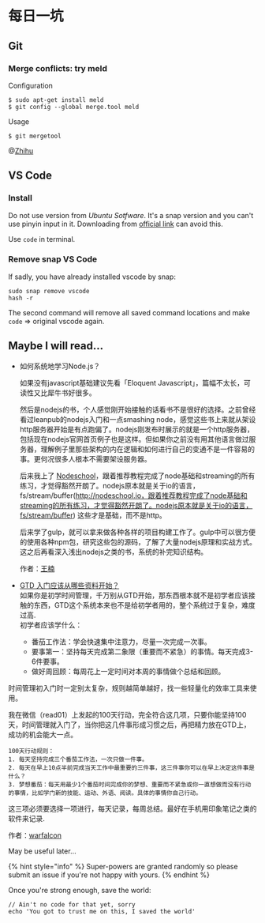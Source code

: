 # 每日一坑

## Git

### Merge conflicts: try **meld**

Configuration

```text
$ sudo apt-get install meld
$ git config --global merge.tool meld
```

Usage

```text
$ git mergetool
```



@[Zhihu](https://www.zhihu.com/question/21215715/answer/17540457)

## VS Code
### Install

Do not use version from *Ubuntu Sotfware*. It's a snap version and you can't use pinyin input in it. 
Downloading from [official link](https://code.visualstudio.com/download) can avoid this. 

Use `code` in terminal. 

### Remove snap VS Code

If sadly, you have already installed vscode by snap:
```
sudo snap remove vscode
hash -r
```
The second command will remove all saved command locations and make `code` => original vscode again. 


## Maybe I will read...

* 如何系统地学习Node.js？  

  如果没有javascript基础建议先看「Eloquent Javascript」，篇幅不太长，可读性又比犀牛书好很多。  

  然后是nodejs的书，个人感觉刚开始接触的话看书不是很好的选择。之前曾经看过leanpub的nodejs入门和一点smashing node，感觉这些书上来就从架设http服务器开始是有点跑偏了。nodejs刚发布时展示的就是一个http服务器，包括现在nodejs官网首页例子也是这样。但如果你之前没有用其他语言做过服务器，理解例子里那些架构的内在逻辑和如何进行自己的变通不是一件容易的事。更何况很多人根本不需要架设服务器。  

  后来我上了 [Nodeschool](http://nodeschool.io)，跟着推荐教程完成了node基础和streaming的所有练习，才觉得豁然开朗了。nodejs原本就是关于io的语言，fs/stream/buffer(http://nodeschool.io，跟着推荐教程完成了node基础和streaming的所有练习，才觉得豁然开朗了。nodejs原本就是关于io的语言，fs/stream/buffer) 这些才是基础，而不是http。  

  后来学了gulp，就可以拿来做各种各样的项目构建工作了。gulp中可以很方便的使用各种npm包，研究这些包的源码，了解了大量nodejs原理和实战方式。这之后再看深入浅出nodejs之类的书，系统的补完知识结构。  

  作者：[王楠](https://www.zhihu.com/question/21567720/answer/43837344)

* [GTD 入门应该从哪些资料开始？](https://www.zhihu.com/question/23051794)  
如果你是初学时间管理，千万别从GTD开始，那东西根本就不是初学者应该接触的东西，GTD这个系统本来也不是给初学者用的，整个系统过于复杂，难度过高.  
初学者应该学什么：  
    - 番茄工作法：学会快速集中注意力，尽量一次完成一次事。
    - 要事第一：坚持每天完成第二象限（重要而不紧急）的事情。每天完成3-6件要事。
    - 做好周回顾：每周花上一定时间对本周的事情做个总结和回顾。  

时间管理初入门时一定别太复杂，规则越简单越好，找一些轻量化的效率工具来使用。

我在微信（read01）上发起的100天行动，完全符合这几项，只要你能坚持100天，时间管理就入门了，当你把这几件事形成习惯之后，再把精力放在GTD上，成功的机会能大一点。

    100天行动规则：  
    1. 每天坚持完成三个番茄工作法，一次只做一件事。  
    2. 每天在早上10点半前完成当天工作中最重要的三件事，这三件事你可以在早上决定这件事是什么？  
    3. 梦想番茄：每天用最少1个番茄时间完成你的梦想、重要而不紧急或你一直想做而没有行动的事情，比如学门新的技能、运动、外语、阅读。具体的事情你自己行动。  

这三项必须要选择一项进行，每天记录，每周总结。最好在手机用印象笔记之类的软件来记录.

作者：[warfalcon](https://www.zhihu.com/question/23051794/answer/24689356)



May be useful later...

{% hint style="info" %}
Super-powers are granted randomly so please submit an issue if you're not happy with yours.
{% endhint %}

Once you're strong enough, save the world:

```text
// Ain't no code for that yet, sorry
echo 'You got to trust me on this, I saved the world'
```

